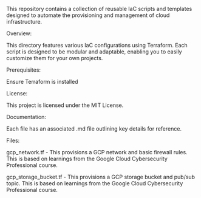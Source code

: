This repository contains a collection of reusable IaC scripts and templates designed to automate the provisioning and management of cloud infrastructure.

Overview:

This directory features various IaC configurations using Terraform. Each script is designed to be modular and adaptable, enabling you to easily customize them for your own projects.

Prerequisites:

Ensure Terraform is installed

License:

This project is licensed under the MIT License.

Documentation:

Each file has an associated .md file outlining key details for reference. 

Files:

gcp_network.tf - This provisions a GCP network and basic firewall rules. This is based on learnings from the Google Cloud Cybersecurity Professional course.

gcp_storage_bucket.tf - This provisions a GCP storage bucket and pub/sub topic. This is based on learnings from the Google Cloud Cybersecurity Professional course.
